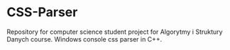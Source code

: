 # CSS-Parser
Repository for computer science student project for Algorytmy i Struktury Danych course. Windows console css parser in C++.
